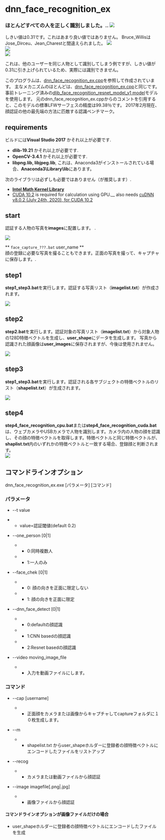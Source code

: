 # dnn_face_recognition_ex  

### ほとんどすべての人を正しく識別しました。..  <img src="./images/output.png"/>  
しきい値は0.31です。これはあまり良い値ではありません。
Bruce_WillisはJose_Dirceu、Jean_Charestと間違えられました。
<img src="./images/error_output.png"/>  
<img src="./images/Jean_Charest_0010.jpg"/>  
<img src="./images/Jose_Dirceu_0002.jpg"/>  


これは、他のユーザーを同じ人物として識別してしまう例ですが、しきい値が0.31に引き上げられているため、実際には識別できません。

このプログラムは、[dnn_face_recognition_ex.cpp](http://dlib.net/dnn_face_recognition_ex.cpp.html)を参照して作成されています。
主なメカニズムのほとんどは、[dnn_face_recognition_ex.cpp](http://dlib.net/dnn_face_recognition_ex.cpp.html)と同じです。
事前トレーニング済みの[dlib_face_recognition_resnet_model_v1 model](https://github.com/davisking/dlib-models)モデルを使用します。
元のdnn_face_recognition_ex.cppからのコメントを引用すると、このモデルの標準LFWサーフェスの精度は99.38％です。
2017年2月現在、顔認証の他の最先端の方法に匹敵する認識ベンチマーク。


## requirements
ビルドには**Visual Studio 2017** かそれ以上が必要です.  

- **dlib-19.21** かそれ以上が必要です.
- **OpenCV-3.4.1** かそれ以上が必要です.
- **libpng.lib, libjpeg.lib**, これは、Anaconda3がインストールされている場合、**Anaconda3\Library\lib**にあります。 　
 
次のライブラリは必ずしも必要ではありません（が推奨します）.  
- **[Intel Math Kernel Library](https://software.intel.com/content/www/us/en/develop/tools/math-kernel-library.html)**
- [CUDA 10.2](https://developer.nvidia.com/cuda-10.2-download-archive) is required for calculation using GPU.__
also needs [cuDNN v8.0.2 (July 24th, 2020), for CUDA 10.2](https://developer.nvidia.com/cudnn)


## start  
認証する人物の写真を**images**に配置します。 .  

<img src="./images/image00.png"/>  


** `face_capture_???.bat` user_name **  
顔の登録に必要な写真を撮ることもできます。正面の写真を撮って、キャプチャに保存します。.  


## step1  
**step1_step3.bat**を実行します。認証する写真リスト（**imagelist.txt**）が作成されます。

<img src="./images/image05.png"/>  

## step2  
**step2.bat**を実行します。認証対象の写真リスト（**imagelist.txt**）から対象人物の128D特徴ベクトルを生成し、**user_shape**にデータを生成します。
写真から認識された顔画像は**user_images**に保存されますが、今後は使用されません。

<img src="./images/image08.png"/>  

## step3  
**step1_step3.bat**を実行します。認証される各サブジェクトの特徴ベクトルのリスト（**shapelist.txt**）が生成されます。

<img src="./images/image04.png"/>  

## step4  
**step4_face_recognition_cpu.bat**または**step4_face_recognition_cuda.bat**は、ウェブカメラやUSBカメラで人物を識別します。カメラ内の人物の顔を認識し、その顔の特徴ベクトルを取得します。特徴ベクトルと同じ特徴ベクトルが、**shaplist.txt**内のいずれかの特徴ベクトルと一致する場合、登録顔と判断されます。  
<img src="./images/image07.png"/>  

## コマンドラインオプション  
dnn_face_recognition_ex.exe [パラメータ] [コマンド]  

### パラメータ  
- --t value  
 - - value=認証閾値(default 0.2)  

- --one_person [0|1]  
   - - 0:同時複数人  
   - - 1:一人のみ  

- --face_chek [0|1]  
	- - 0: 顔の向きを正面に限定しない  
	- - 1: 顔の向きを正面に限定  

- --dnn_face_detect [0|1]  
	- - 0:defaultの顔認識  
	- - 1:CNN basedの顔認識  
	- - 2:Resnet basedの顔認識  
	
- --video moving_image_file  
	- - 入力を動画ファイルにします。  

### コマンド  
- --cap [username]  
	- - 正面顔をカメラまたは画像からキャプチャしてcaptureフォルダに１０枚生成します。  
	
- --m  
	- - shapelist.txt からuser_shapeホルダーに登録者の顔特徴ベクトルにエンコードしたファイルをリストアップ  

- --recog  
	- - カメラまたは動画ファイルから顔認証  

- --image imagefile[.png|.jpg]  
	- - 画像ファイルから顔認証  

#### コマンドラインオプションが画像ファイルだけの場合  
- user_shapeホルダーに登録者の顔特徴ベクトルにエンコードしたファイルを生成  
